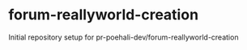 # forum-reallyworld-creation

Initial repository setup for pr-poehali-dev/forum-reallyworld-creation